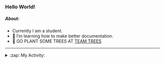### Hello World!

##### About:
- Currently I am a student.
- 🌱 I’m learning how to make better documentation.
- 🌱 GO PLANT SOME TREES AT [TEAM TREES](https://teamtrees.org/)

---
<details>
  <summary>:zap: My Activity:</summary>
  
<!--START_SECTION:waka-->
![Code Time](http://img.shields.io/badge/Code%20Time-1%2C172%20hrs%208%20mins-blue)

**I'm a Night 🦉** 

```text
🌞 Morning                1906 commits        ███░░░░░░░░░░░░░░░░░░░░░░   10.09 % 
🌆 Daytime                6428 commits        █████████░░░░░░░░░░░░░░░░   34.04 % 
🌃 Evening                5401 commits        ███████░░░░░░░░░░░░░░░░░░   28.60 % 
🌙 Night                  5149 commits        ███████░░░░░░░░░░░░░░░░░░   27.27 % 
```
📅 **I'm Most Productive on Wednesday** 

```text
Monday                   2650 commits        ████░░░░░░░░░░░░░░░░░░░░░   14.03 % 
Tuesday                  2580 commits        ███░░░░░░░░░░░░░░░░░░░░░░   13.66 % 
Wednesday                4421 commits        ██████░░░░░░░░░░░░░░░░░░░   23.41 % 
Thursday                 2434 commits        ███░░░░░░░░░░░░░░░░░░░░░░   12.89 % 
Friday                   1984 commits        ███░░░░░░░░░░░░░░░░░░░░░░   10.51 % 
Saturday                 1653 commits        ██░░░░░░░░░░░░░░░░░░░░░░░   08.75 % 
Sunday                   3162 commits        ████░░░░░░░░░░░░░░░░░░░░░   16.74 % 
```


📊 **This Week I Spent My Time On** 

```text
🔥 Editors: 
IntelliJ                 3 hrs 49 mins       █████████████░░░░░░░░░░░░   52.61 % 
VS Code                  3 hrs 26 mins       ████████████░░░░░░░░░░░░░   47.39 % 

🐱‍💻 Projects: 
intro                    3 hrs 41 mins       █████████████░░░░░░░░░░░░   50.83 % 
iris-flower-ml           3 hrs 23 mins       ████████████░░░░░░░░░░░░░   46.63 % 
android-demo             7 mins              ░░░░░░░░░░░░░░░░░░░░░░░░░   01.78 % 
Unknown Project          3 mins              ░░░░░░░░░░░░░░░░░░░░░░░░░   00.76 % 
```


 Last Updated on 29/08/2023 22:10:46 UTC
<!--END_SECTION:waka-->
</details>
